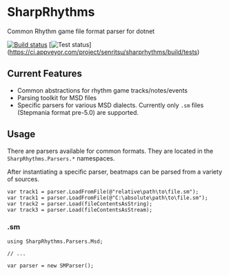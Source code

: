 # SharpRhythms

Common Rhythm game file format parser for dotnet

[![Build status](https://ci.appveyor.com/api/projects/status/xp5sogvacxd2h5xa?svg=true)](https://ci.appveyor.com/project/senritsu/sharprhythms)
[![Test status](http://46.101.111.212:3002/senritsu/sharprhythms)]
(https://ci.appveyor.com/project/senritsu/sharprhythms/build/tests)

## Current Features

- Common abstractions for rhythm game tracks/notes/events
- Parsing toolkit for MSD files
- Specific parsers for various MSD dialects. Currently only `.sm` files (Stepmania format pre-5.0) are supported.

## Usage

There are parsers available for common formats. They are located in the `SharpRhythms.Parsers.*` namespaces.

After instantiating a specific parser, beatmaps can be parsed from a variety of sources.

```
var track1 = parser.LoadFromFile(@"relative\path\to\file.sm");
var track1 = parser.LoadFromFile(@"C:\absolute\path\to\file.sm");
var track2 = parser.Load(fileContentsAsString);
var track3 = parser.Load(fileContentsAsStream);
```

### .sm

```
using SharpRhythms.Parsers.Msd;

// ...

var parser = new SMParser();
```

